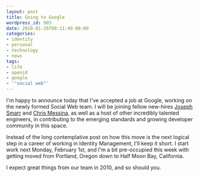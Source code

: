 ```yaml
---
layout: post
title: Going to Google
wordpress_id: 903
date: 2010-01-26T08:11:49-08:00
categories:
- identity
- personal
- technology
- news
tags:
- life
- openid
- google
- '"social web"'
---
```

I'm happy to announce today that I've accepted a job at Google, working on the newly formed Social Web team.  I will be
joining fellow new-hires [Joseph Smarr][] and [Chris Messina][], as well as a host of other incredibly talented
engineers, in contributing to the emerging standards and growing developer community in this space.

Instead of the long contemplative post on how this move is the next logical step in a career of working in Identity
Management, I'll keep it short.  I start work next Monday, February 1st, and I'm a bit pre-occupied this week with
getting moved from Portland, Oregon down to Half Moon Bay, California.

I expect great things from our team in 2010, and so should you.

[Joseph Smarr]: http://josephsmarr.com/2009/12/18/joseph-smarr-has-new-work-info…/
[Chris Messina]: http://factoryjoe.com/blog/2010/01/07/happy-birthday-to-me-im-joining-google/
